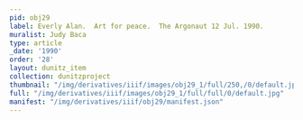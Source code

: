 ```yaml
---
pid: obj29
label: Everly Alan.  Art for peace.  The Argonaut 12 Jul. 1990.
muralist: Judy Baca
type: article
_date: '1990'
order: '28'
layout: dunitz_item
collection: dunitzproject
thumbnail: "/img/derivatives/iiif/images/obj29_1/full/250,/0/default.jpg"
full: "/img/derivatives/iiif/images/obj29_1/full/full/0/default.jpg"
manifest: "/img/derivatives/iiif/obj29/manifest.json"
---
```

